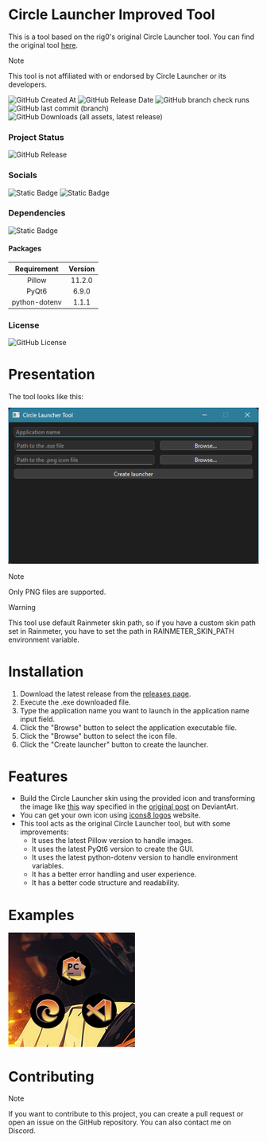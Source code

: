 # Circle Launcher Improved Tool
This is a tool based on the rig0's original Circle Launcher tool.
You can find the original tool [here](https://github.com/rig0/Circle-Launcher-Tool).

> [!NOTE]
> This tool is not affiliated with or endorsed by Circle Launcher or its developers.


![GitHub Created At](https://img.shields.io/github/created-at/mortenezzo/circle-launcher-improved-tool)
![GitHub Release Date](https://img.shields.io/github/release-date/mortenezzo/circle-launcher-improved-tool)
![GitHub branch check runs](https://img.shields.io/github/check-runs/mortenezzo/circle-launcher-improved-tool/main)
![GitHub last commit (branch)](https://img.shields.io/github/last-commit/mortenezzo/circle-launcher-improved-tool/main)
![GitHub Downloads (all assets, latest release)](https://img.shields.io/github/downloads/mortenezzo/circle-launcher-improved-tool/latest/total)

### Project Status
![GitHub Release](https://img.shields.io/github/v/release/mortenezzo/circle-launcher-improved-tool?style=for-the-badge)

### Socials
![Static Badge](https://img.shields.io/badge/Discord-Mortenezzo-blue?style=for-the-badge&logo=discord&logoColor=white&link=https%3A%2F%2Fdiscord.com%2Fchannels%2F%40me%2Fmortenezzo)
![Static Badge](https://img.shields.io/badge/Github-Mortenezzo-blue?style=for-the-badge&logo=github&logoColor=white&link=https%3A%2F%2Fgithub.com%2Fmortenezzo)

### Dependencies
![Static Badge](https://img.shields.io/badge/python-3.11-blue?style=for-the-badge&logo=python&logoColor=white)

#### Packages
|  Requirement  | Version |
|:-------------:|:-------:|
|    Pillow     | 11.2.0  |
|     PyQt6     |  6.9.0  |
| python-dotenv |  1.1.1  |

### License
![GitHub License](https://img.shields.io/github/license/mortenezzo/circle-launcher-improved-tool?style=for-the-badge)

# Presentation
The tool looks like this:

![tool](/img/tool.png)

> [!NOTE]
> Only PNG files are supported.

> [!WARNING] 
> This tool use default Rainmeter skin path, so if you have a custom skin path set in Rainmeter, you have to set
> the path in RAINMETER_SKIN_PATH environment variable.

# Installation
1. Download the latest release from the
[releases page](https://github.com/mortenezzo/circle-launcher-improved-tool/releases).
2. Execute the .exe downloaded file.
3. Type the application name you want to launch in the application name input field.
4. Click the "Browse" button to select the application executable file.
5. Click the "Browse" button to select the icon file.
6. Click the "Create launcher" button to create the launcher.

# Features
- Build the Circle Launcher skin using the provided icon and transforming the image like
[this](https://imgur.com/r7nDBLD) way specified in the
[original post](https://www.deviantart.com/lybrica/art/Circle-Launcher-2-11-03-Aug-2016-547475678) on DeviantArt.
- You can get your own icon using [icons8 logos](https://icons8.com/icons/set/logos) website.
- This tool acts as the original Circle Launcher tool, but with some improvements:
  - It uses the latest Pillow version to handle images.
  - It uses the latest PyQt6 version to create the GUI.
  - It uses the latest python-dotenv version to handle environment variables.
  - It has a better error handling and user experience.
  - It has a better code structure and readability.

# Examples

![examples](/img/examples.png)

# Contributing

> [!NOTE]
> If you want to contribute to this project, you can create a pull request or open an issue on the GitHub repository.
> You can also contact me on Discord.
